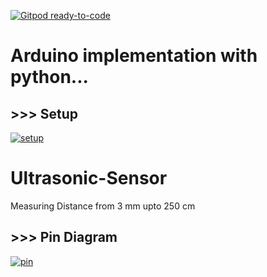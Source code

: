 [![Gitpod ready-to-code](https://img.shields.io/badge/Gitpod-ready--to--code-blue?logo=gitpod)](https://gitpod.io/#https://github.com/imvickykumar999/Python-Arduino)

# Arduino implementation with python...

## >>> Setup
[![setup](https://github.com/imvickykumar999/Ultrasonic-Sensor/blob/main/Blink/setup.jpg?raw=true)](https://github.com/imvickykumar999/Ultrasonic-Sensor/blob/main/Blink/Blink.py)

# Ultrasonic-Sensor
Measuring Distance from 3 mm upto 250 cm

## >>> Pin Diagram
[![pin](https://microcontrollerslab.com/wp-content/uploads/2014/12/HC-SR04-ultrasonic-sensor-interfacing-with-Arduino-connection-diagram.png)](https://github.com/imvickykumar999/Ultrasonic-Sensor/blob/8d56ade6393f0d173fa2517b918ce6c702039a98/ultrasonic/ultrasonic.ino#L29)
